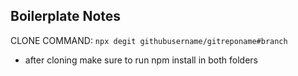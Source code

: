 ## Boilerplate Notes

CLONE COMMAND: `npx degit githubusername/gitreponame#branch`

- after cloning make sure to run npm install in both folders